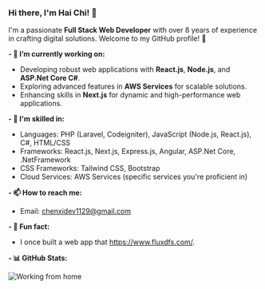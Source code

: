 ### Hi there, I'm Hai Chi! 👋
I'm a passionate **Full Stack Web Developer** with over 8 years of experience in crafting digital solutions. Welcome to my GitHub profile! 🚀

**- 🌱 I’m currently working on:**
- Developing robust web applications with **React.js**, **Node.js**, and **ASP.Net Core C#**.
- Exploring advanced features in **AWS Services** for scalable solutions.
- Enhancing skills in **Next.js** for dynamic and high-performance web applications.

**- 🌟 I'm skilled in:**
- Languages: PHP (Laravel, Codeigniter), JavaScript (Node.js, React.js), C#, HTML/CSS
- Frameworks: React.js, Next.js, Express.js, Angular, ASP.Net Core, .NetFramework
- CSS Frameworks: Tailwind CSS, Bootstrap
- Cloud Services: AWS Services (specific services you're proficient in)

**- 📫 How to reach me:**
- Email: chenxidev1129@gmail.com

**- 🔭 Fun fact:**
- I once built a web app that https://www.fluxdfs.com/.

**- 📊 GitHub Stats:**

  ![Working from home](https://github.githubassets.com/assets/1f3e0-04e67e699536.png)
